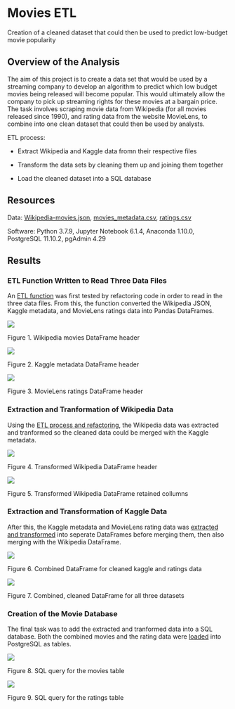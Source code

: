 # Movies ETL

Creation of a cleaned dataset that could then be used to predict low-budget movie popularity

## Overview of the Analysis

The aim of this project is to create a data set that would be used by a streaming company to develop an algorithm to predict which low budget movies being released will become popular. This would ultimately allow the company to pick up streaming rights for these movies at a bargain price. The task involves scraping movie data from Wikipedia (for all movies released since 1990), and rating data from the website MovieLens, to combine into one clean dataset that could then be used by analysts. 

ETL process: 

* Extract Wikipedia and Kaggle data fromn their respective files

* Transform the data sets by cleaning them up and joining them together

* Load the cleaned dataset into a SQL database

## Resources

Data: [Wikipedia-movies.json](https://github.com/jkenning/Movies-ETL/blob/main/Resources/wikipedia-movies_.json), [movies_metadata.csv](https://github.com/jkenning/Movies-ETL/blob/main/Resources/movies_metadata_.csv), [ratings.csv](https://github.com/jkenning/Movies-ETL/blob/main/Resources/ratings_.csv)

Software: Python 3.7.9, Jupyter Notebook 6.1.4, Anaconda 1.10.0, PostgreSQL 11.10.2, pgAdmin 4.29

## Results

### ETL Function Written to Read Three Data Files

An [ETL function](https://github.com/jkenning/Movies-ETL/blob/main/ETL_function_test.ipynb) was first tested by refactoring code in order to read in the three data files. From this, the function converted the Wikipedia JSON, Kaggle metadata, and MovieLens ratings data into Pandas DataFrames. 

![](https://github.com/jkenning/Movies-ETL/blob/main/Resources/wikipedia_df.png)

Figure 1. Wikipedia movies DataFrame header

![](https://github.com/jkenning/Movies-ETL/blob/main/Resources/kaggle_df.png)

Figure 2. Kaggle metadata DataFrame header

![](https://github.com/jkenning/Movies-ETL/blob/main/Resources/ratings_df.png)

Figure 3. MovieLens ratings DataFrame header

### Extraction and Tranformation of Wikipedia Data

Using the [ETL process and refactoring](https://github.com/jkenning/Movies-ETL/blob/main/ETL_clean_wiki_movies.ipynb), the Wikipedia data was extracted and tranformed so the cleaned data could be merged with the Kaggle metadata. 

![](https://github.com/jkenning/Movies-ETL/blob/main/Resources/transformed_wikipedia_df.png)

Figure 4. Transformed Wikipedia DataFrame header

![](https://github.com/jkenning/Movies-ETL/blob/main/Resources/transformed_wikipedia_df_collumns.png)

Figure 5. Transformed Wikipedia DataFrame retained collumns

### Extraction and Transformation of Kaggle Data

After this, the Kaggle metadata and MovieLens rating data was [extracted and transformed](https://github.com/jkenning/Movies-ETL/blob/main/ETL_clean_kaggle_data.ipynb) into seperate DataFrames before merging them, then also merging with the Wikipedia DataFrame.

![](https://github.com/jkenning/Movies-ETL/blob/main/Resources/movies_with_ratings_df.png)

Figure 6. Combined DataFrame for cleaned kaggle and ratings data

![](https://github.com/jkenning/Movies-ETL/blob/main/Resources/combined_movies_df.png)

Figure 7. Combined, cleaned DataFrame for all three datasets

### Creation of the Movie Database

The final task was to add the extracted and tranformed data into a SQL database. Both the combined movies and the rating data were [loaded](https://github.com/jkenning/Movies-ETL/blob/main/ETL_create_kaggle_database.ipynb) into PostgreSQL as tables.

![](https://github.com/jkenning/Movies-ETL/blob/main/Resources/movies_query.png)

Figure 8. SQL query for the movies table

![](https://github.com/jkenning/Movies-ETL/blob/main/Resources/ratings_query.png)

Figure 9. SQL query for the ratings table
